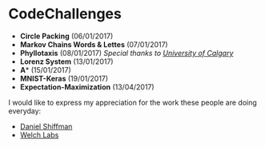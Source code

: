 # CodeChallenges

* **Circle Packing** (06/01/2017)
* **Markov Chains Words & Lettes** (07/01/2017)
* **Phyllotaxis** (08/01/2017) _Special thanks to [University of Calgary](http://algorithmicbotany.org/)_
* **Lorenz System** (13/01/2017)
* **A*** (15/01/2017)
* **MNIST-Keras** (19/01/2017)
* **Expectation-Maximization** (13/04/2017)



I would like to express my appreciation for the work these people are doing everyday:
* [Daniel Shiffman](http://shiffman.net/)
* [Welch Labs](http://www.welchlabs.com/)